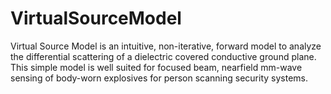 # VirtualSourceModel
Virtual Source Model is an intuitive, non-iterative, forward model to analyze the differential scattering of a dielectric covered conductive ground plane. This simple model is well suited for focused beam, nearfield mm-wave sensing of body-worn explosives for person scanning security systems.
